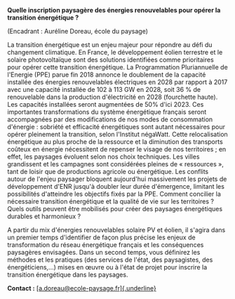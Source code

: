 **Quelle inscription paysagère des énergies renouvelables pour opérer la
transition énergétique ?**

(Encadrant : Auréline Doreau, école du paysage)

La transition énergétique est un enjeu majeur pour répondre au défi du
changement climatique. En France, le développement éolien terrestre et
le solaire photovoltaïque sont des solutions identifiées comme
prioritaires pour opérer cette transition énergétique. La Programmation
Pluriannuelle de l'Energie (PPE) parue fin 2018 annonce le doublement de
la capacité installée des énergies renouvelables électriques en 2028 par
rapport à 2017 avec une capacité installée de 102 à 113 GW en 2028, soit
36 % de renouvelable dans la production d'électricité en 2028
(fourchette haute). Les capacités installées seront augmentées de 50%
d'ici 2023. Ces importantes transformations du système énergétique
français seront accompagnées par des modifications de nos modes de
consommation d'énergie : sobriété et efficacité énergétiques sont autant
nécessaires pour opérer pleinement la transition, selon l'Institut
négaWatt. Cette relocalisation énergétique au plus proche de la
ressource et la diminution des transports coûteux en énergie nécessitent
de repenser le visage de nos territoires ; en effet, les paysages
évoluent selon nos choix techniques. Les villes grandissent et les
campagnes sont considérées pleines de « ressources », tant de loisir que
de productions agricole ou énergétique. Les conflits autour de l'enjeu
paysager bloquent aujourd'hui massivement les projets de développement
d'ENR jusqu'à doubler leur durée d'émergence, limitant les possibilités
d'atteindre les objectifs fixés par la PPE. Comment concilier la
nécessaire transition énergétique et la qualité de vie sur les
territoires ? Quels outils peuvent être mobilisés pour créer des
paysages énergétiques durables et harmonieux ?

A partir du mix d'énergies renouvelables solaire PV et éolien, il
s'agira dans un premier temps d'identifier de façon plus précise les
enjeux de transformation du réseau énergétique français et les
conséquences paysagères envisagées. Dans un second temps, vous définirez
les méthodes et les pratiques (des services de l'état, des paysagistes,
des énergéticiens,...) mises en œuvre ou à l'état de projet pour
inscrire la transition énergétique dans les paysages.

**Contact :**
[[a.doreau\@ecole-paysage.fr]{.underline}](mailto:a.doreau@ecole-paysage.fr)
